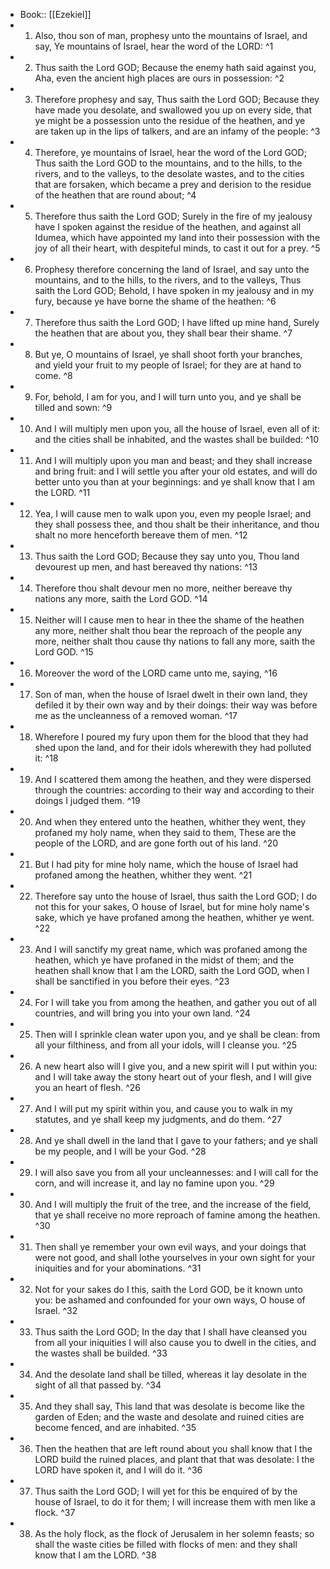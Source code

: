 - Book:: [[Ezekiel]]
- 1. Also, thou son of man, prophesy unto the mountains of Israel, and say, Ye mountains of Israel, hear the word of the LORD: ^1
- 2. Thus saith the Lord GOD; Because the enemy hath said against you, Aha, even the ancient high places are ours in possession: ^2
- 3. Therefore prophesy and say, Thus saith the Lord GOD; Because they have made you desolate, and swallowed you up on every side, that ye might be a possession unto the residue of the heathen, and ye are taken up in the lips of talkers, and are an infamy of the people: ^3
- 4. Therefore, ye mountains of Israel, hear the word of the Lord GOD; Thus saith the Lord GOD to the mountains, and to the hills, to the rivers, and to the valleys, to the desolate wastes, and to the cities that are forsaken, which became a prey and derision to the residue of the heathen that are round about; ^4
- 5. Therefore thus saith the Lord GOD; Surely in the fire of my jealousy have I spoken against the residue of the heathen, and against all Idumea, which have appointed my land into their possession with the joy of all their heart, with despiteful minds, to cast it out for a prey. ^5
- 6. Prophesy therefore concerning the land of Israel, and say unto the mountains, and to the hills, to the rivers, and to the valleys, Thus saith the Lord GOD; Behold, I have spoken in my jealousy and in my fury, because ye have borne the shame of the heathen: ^6
- 7. Therefore thus saith the Lord GOD; I have lifted up mine hand, Surely the heathen that are about you, they shall bear their shame. ^7
- 8. But ye, O mountains of Israel, ye shall shoot forth your branches, and yield your fruit to my people of Israel; for they are at hand to come. ^8
- 9. For, behold, I am for you, and I will turn unto you, and ye shall be tilled and sown: ^9
- 10. And I will multiply men upon you, all the house of Israel, even all of it: and the cities shall be inhabited, and the wastes shall be builded: ^10
- 11. And I will multiply upon you man and beast; and they shall increase and bring fruit: and I will settle you after your old estates, and will do better unto you than at your beginnings: and ye shall know that I am the LORD. ^11
- 12. Yea, I will cause men to walk upon you, even my people Israel; and they shall possess thee, and thou shalt be their inheritance, and thou shalt no more henceforth bereave them of men. ^12
- 13. Thus saith the Lord GOD; Because they say unto you, Thou land devourest up men, and hast bereaved thy nations: ^13
- 14. Therefore thou shalt devour men no more, neither bereave thy nations any more, saith the Lord GOD. ^14
- 15. Neither will I cause men to hear in thee the shame of the heathen any more, neither shalt thou bear the reproach of the people any more, neither shalt thou cause thy nations to fall any more, saith the Lord GOD. ^15
- 16. Moreover the word of the LORD came unto me, saying, ^16
- 17. Son of man, when the house of Israel dwelt in their own land, they defiled it by their own way and by their doings: their way was before me as the uncleanness of a removed woman. ^17
- 18. Wherefore I poured my fury upon them for the blood that they had shed upon the land, and for their idols wherewith they had polluted it: ^18
- 19. And I scattered them among the heathen, and they were dispersed through the countries: according to their way and according to their doings I judged them. ^19
- 20. And when they entered unto the heathen, whither they went, they profaned my holy name, when they said to them, These are the people of the LORD, and are gone forth out of his land. ^20
- 21. But I had pity for mine holy name, which the house of Israel had profaned among the heathen, whither they went. ^21
- 22. Therefore say unto the house of Israel, thus saith the Lord GOD; I do not this for your sakes, O house of Israel, but for mine holy name's sake, which ye have profaned among the heathen, whither ye went. ^22
- 23. And I will sanctify my great name, which was profaned among the heathen, which ye have profaned in the midst of them; and the heathen shall know that I am the LORD, saith the Lord GOD, when I shall be sanctified in you before their eyes. ^23
- 24. For I will take you from among the heathen, and gather you out of all countries, and will bring you into your own land. ^24
- 25. Then will I sprinkle clean water upon you, and ye shall be clean: from all your filthiness, and from all your idols, will I cleanse you. ^25
- 26. A new heart also will I give you, and a new spirit will I put within you: and I will take away the stony heart out of your flesh, and I will give you an heart of flesh. ^26
- 27. And I will put my spirit within you, and cause you to walk in my statutes, and ye shall keep my judgments, and do them. ^27
- 28. And ye shall dwell in the land that I gave to your fathers; and ye shall be my people, and I will be your God. ^28
- 29. I will also save you from all your uncleannesses: and I will call for the corn, and will increase it, and lay no famine upon you. ^29
- 30. And I will multiply the fruit of the tree, and the increase of the field, that ye shall receive no more reproach of famine among the heathen. ^30
- 31. Then shall ye remember your own evil ways, and your doings that were not good, and shall lothe yourselves in your own sight for your iniquities and for your abominations. ^31
- 32. Not for your sakes do I this, saith the Lord GOD, be it known unto you: be ashamed and confounded for your own ways, O house of Israel. ^32
- 33. Thus saith the Lord GOD; In the day that I shall have cleansed you from all your iniquities I will also cause you to dwell in the cities, and the wastes shall be builded. ^33
- 34. And the desolate land shall be tilled, whereas it lay desolate in the sight of all that passed by. ^34
- 35. And they shall say, This land that was desolate is become like the garden of Eden; and the waste and desolate and ruined cities are become fenced, and are inhabited. ^35
- 36. Then the heathen that are left round about you shall know that I the LORD build the ruined places, and plant that that was desolate: I the LORD have spoken it, and I will do it. ^36
- 37. Thus saith the Lord GOD; I will yet for this be enquired of by the house of Israel, to do it for them; I will increase them with men like a flock. ^37
- 38. As the holy flock, as the flock of Jerusalem in her solemn feasts; so shall the waste cities be filled with flocks of men: and they shall know that I am the LORD. ^38
